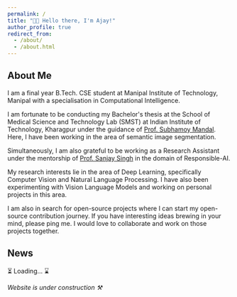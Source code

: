 ```yaml
---
permalink: /
title: "👋🏽 Hello there, I'm Ajay!"
author_profile: true
redirect_from:
  - /about/
  - /about.html
---
```


## About Me

I am a final year B.Tech. CSE student at Manipal Institute of Technology, Manipal with a specialisation in Computational Intelligence.

I am fortunate to be conducting my Bachelor's thesis at the School of Medical Science and Technology Lab (SMST) at Indian Institute of Technology, Kharagpur under the guidance of [Prof. Subhamoy Mandal](https://www.iitkgp.ac.in/department/MM/faculty/mm-smandal). Here, I have been working in the area of semantic image segmentation.  

Simultaneously, I am also grateful to be working as a Research Assistant under the mentorship of [Prof. Sanjay Singh](https://scholar.google.co.in/citations?user=VBj6NyUAAAAJ&hl=en) in the domain of Responsible-AI. 

My research interests lie in the area of Deep Learning, specifically Computer Vision and Natural Language Processing. I have also been experimenting with Vision Language Models and working on personal projects in this area.  

I am also in search for open-source projects where I can start my open-source contribution journey. If you have interesting ideas brewing in your mind, please ping me. I would love to collaborate and work on those projects together.   

## News

⏳ Loading... ⌛️

_Website is under construction ⚒️_
